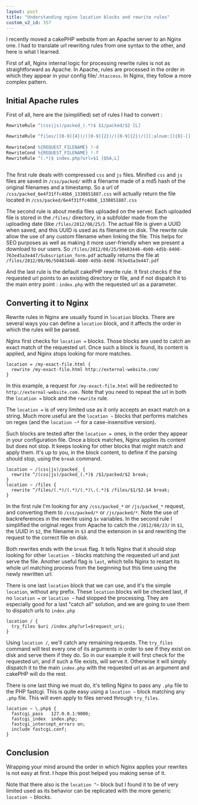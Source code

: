 ```yaml
---
layout: post
title: "Understanding nginx location blocks and rewrite rules"
custom_v2_id: 357
---
```


I recently moved a cakePHP website from an Apache server to an Nginx one. I
had to translate url rewriting rules from one syntax to the other, and here is
what I learned.

First of all, Nginx internal logic for processing rewrite rules is not as
straightforward as Apache. In Apache, rules are processed in the order in
which they appear in your config file/`.htaccess`. In Nginx, they follow a
more complex pattern.

## Initial Apache rules

First of all, here are the (simplified) set of rules I had to convert :

    
```apache
RewriteRule ^(css|js)/packed_(.*)$ $1/packed/$2 [L]  

RewriteRule ^files/([0-9]{4})/([0-9]{2})/([0-9]{2})/([[:alnum:]]{8}-[[:alnum:]]{4}-[[:alnum:]]{4}-[[:alnum:]]{4}-[[:alnum:]]{12})/(.*)\.(.{3,4})	/files/$1/$2/$3/$4.$6 [L]  
  
RewriteCond %{REQUEST_FILENAME} !-d  
RewriteCond %{REQUEST_FILENAME} !-f  
RewriteRule ^(.*)$ index.php?url=$1 [QSA,L]  
      
```
    

The first rule deals with compressed `css` and `js` files. Minified `css` and
`js` files are saved in `/css/packed/` with a filename made of a md5 hash of
the original filenames and a timestamp. So a url of
`/css/packed_6e4f31ffc48b6_1330851887.css` will actually return the file
located in `/css/packed/6e4f31ffc48b6_1330851887.css`

The second rule is about media files uploaded on the server. Each uploaded
file is stored in the `/files/` directory, in a subfolder made from the
uploading date (like `/files/2012/08/25/`). The actual file is given a UUID
when saved, and this UUID is used as its filename on disk. The rewrite rule
allow the use of any custom filename when linking the file. This helps for SEO
purposes as well as making it more user-friendly when we present a download to
our users. So
`/files/2012/08/25/50483446-4b00-4d5b-8498-763e45a3e447/Subscription_form.pdf`
actually returns the file at
`/files/2012/09/06/50483446-4b00-4d5b-8498-763e45a3e447.pdf`

And the last rule is the default cakePHP rewrite rule. It first checks if the
requested url points to an existing directory or file, and if not dispatch it
to the main entry point : `index.php` with the requested url as a parameter.

## Converting it to Nginx

Rewrite rules in Nginx are usually found in `location` blocks. There are
several ways you can define a `location` block, and it affects the order in
which the rules will be parsed.

Nginx first checks for `location =` blocks. Those blocks are used to catch an
exact match of the requested url. Once such a block is found, its content is
applied, and Nginx stops looking for more matches.

    
```nginx
location = /my-exact-file.html {  
  rewrite /my-exact-file.html http://external-website.com/  
}
```

In this example, a request for `/my-exact-file.html` will be redirected to
`http://external-website.com.` Note that you need to repeat the url in both
the `location =` block and the `rewrite` rule.

The `location =` is of very limited use as it only accepts an exact match on a
string. Much more useful are the `location ~` blocks that performs matches on
regex (and the `location ~*` for a case-insensitive version).

Such blocks are tested after the `location = `ones, in the order they appear
in your configuration file. Once a block matches, Nginx applies its content
but does not stop. It keeps looking for other blocks that might match and
apply them. It's up to you, in the block content, to define if the parsing
should stop, using the `break` command.

    
```nginx
location ~ /(css|js)/packed_ {  
  rewrite ^/(css|js)/packed_(.*)$ /$1/packed/$2 break;   
}    
location ~ /files {  
  rewrite ^/files/(.*)/(.*)/(.*)\.(.*)$ /files/$1/$2.$4 break;  
}
```

In the first rule I'm looking for any `/css/packed_*` or `/js/packed_*`
request, and converting them to `/css/packed/*` or `/js/packed/*`. Note the
use of backreferences in the rewrite using `$x` variables. In the second rule
I simplified the original regex from Apache to catch the `/2012/08/23/` in
`$1`, the UUID in `$2`, the filename in `$3` and the extension in `$4` and
rewriting the request to the correct file on disk.

Both rewrites ends with the `break` flag. It tells Nginx that it should stop
looking for other `location ~` blocks matching the requested url and just
serve the file. Another useful flag is `last`, which tells Nginx to restart
its whole url matching process from the beginning but this time using the
newly rewritten url.

There is one last `location` block that we can use, and it's the simple
`location`, without any prefix. These `location` blocks will be checked last,
if no `location =` or `location ~` had stopped the processing. They are
especially good for a last "catch all" solution, and we are going to use them
to dispatch urls to `index.php`

    
```nginx
location / {  
  try_files $uri /index.php?url=$request_uri;   
}  
```

Using `location /`, we'll catch any remaining requests. The `try_files`
command will test every one of its arguments in order to see if they exist on
disk and serve them if they do. So in our example it will first check for the
requested uri, and if such a file exists, will serve it. Otherwise it will
simply dispatch it to the main `index.php` with the requested url as an
argument and cakePHP will do the rest.

There is one last thing we must do, it's telling Nginx to pass any `.php` file
to the PHP fastcgi. This is quite easy using a `location ~` block matching any
`.php` file. This will even apply to files served through `try_files`.

    
```nginx
location ~ \.php$ {  
  fastcgi_pass   127.0.0.1:9000;  
  fastcgi_index  index.php;  
  fastcgi_intercept_errors on;  
  include fastcgi.conf;  
}  
```

## Conclusion

Wrapping your mind around the order in which Nginx applies your rewrites is
not easy at first. I hope this post helped you making sense of it.

Note that there also is the `location ^~` block but I found it to be of very
limited used as its behavior can be replicated with the more generic `location
~` blocks.

